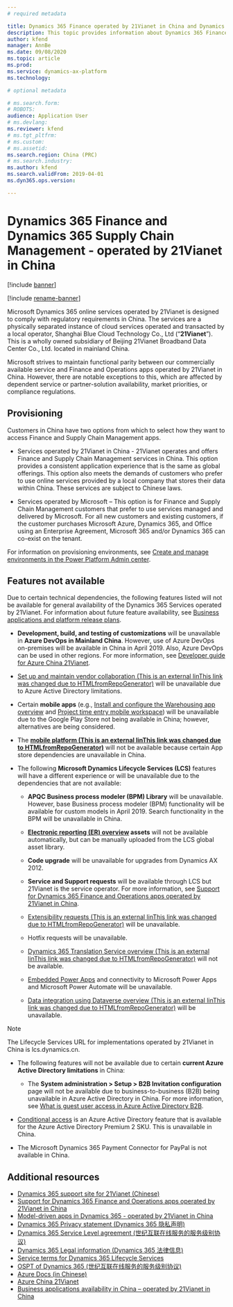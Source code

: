 ```yaml
---
# required metadata

title: Dynamics 365 Finance operated by 21Vianet in China and Dynamics 365 Supply Chain Management operated by 21Vianet in China 
description: This topic provides information about Dynamics 365 Finance and Dynamics 365 Supply Chain Management - operated by 21Vianet in China.
author: kfend
manager: AnnBe
ms.date: 09/08/2020
ms.topic: article
ms.prod: 
ms.service: dynamics-ax-platform
ms.technology: 

# optional metadata

# ms.search.form: 
# ROBOTS: 
audience: Application User
# ms.devlang: 
ms.reviewer: kfend
# ms.tgt_pltfrm: 
# ms.custom: 
# ms.assetid: 
ms.search.region: China (PRC)
# ms.search.industry: 
ms.author: kfend
ms.search.validFrom: 2019-04-01
ms.dyn365.ops.version:  

---
```


# Dynamics 365 Finance and Dynamics 365 Supply Chain Management - operated by 21Vianet in China

[!include [banner](../includes/banner.md)]

[!include [rename-banner](~/includes/cc-data-platform-banner.md)]

Microsoft Dynamics 365 online services operated by 21Vianet is designed to comply with regulatory requirements in China. The services are a physically separated instance of cloud services operated and transacted by a local operator, Shanghai Blue Cloud Technology Co., Ltd (“**21Vianet**”). This is a wholly owned subsidiary of Beijing 21Vianet Broadband Data Center Co., Ltd. located in mainland China.

Microsoft strives to maintain functional parity between our commercially available service and Finance and Operations apps operated by 21Vianet in China. However, there are notable exceptions to this, which are affected by dependent service or partner-solution availability, market priorities, or compliance regulations.

## Provisioning

Customers in China have two options from which to select how they want to access Finance and Supply Chain Management apps.

- Services operated by 21Vianet in China - 21Vianet operates and offers Finance and Supply Chain Management services in China. This option provides a consistent application experience that is the same as global offerings. This option also meets the demands of customers who prefer to use online services provided by a local company that stores their data within China. These services are subject to Chinese laws.

- Services operated by Microsoft – This option is for Finance and Supply Chain Management customers that prefer to use services managed and delivered by Microsoft. For all new customers and existing customers, if the customer purchases Microsoft Azure, Dynamics 365, and Office using an Enterprise Agreement, Microsoft 365 and/or Dynamics 365 can co-exist on the tenant.

For information on provisioning environments, see [Create and manage environments in the Power Platform Admin center](https://docs.microsoft.com/power-platform/admin/create-environment).

## Features not available

Due to certain technical dependencies, the following features listed will not be available for general availability of the Dynamics 365 Services operated by 21Vianet. For information about future feature availability, see [Business applications and platform release plans](https://go.microsoft.com/fwlink/?linkid=2010158).

-   **Development, build, and testing of customizations** will be unavailable in **Azure DevOps in Mainland China**. However, use of Azure DevOps on-premises will be available in China in April 2019. Also, Azure DevOps can be used in other regions. For more information, see [Developer guide for Azure China 21Vianet](https://docs.microsoft.com/azure/china/china-get-started-developer-guide).

-   [Set up and maintain vendor collaboration (This is an external linThis link was changed due to HTMLfromRepoGenerator)](https://docs.wika.com/en-us/dynamics365/supply-chain/supply-chain/procurement/set-up-maintain-vendor-collaboration) will be unavailable due to Azure Active Directory limitations.

-   Certain **mobile apps** (e.g., [Install and configure the Warehousing app overview](../../../supply-chain/warehousing/install-configure-warehousing-app.md) and [Project time entry mobile workspace](../../../finance/project-management/project-time-entry-mobile-workspace.md)) will be unavailable due to the Google Play Store not being available in China; however, alternatives are being considered.

-   The **[mobile platform (This is an external linThis link was changed due to HTMLfromRepoGenerator)](https://docs.wika.com/en-us/dynamics365/supply-chain/fin-ops-core/dev-itpro/mobile-apps/platform/mobile-platform-home-page)** will not be available because certain App store dependencies are unavailable in China.

-   The following **Microsoft Dynamics Lifecycle Services (LCS)** features will have a different experience or will be unavailable due to the dependencies that are not available:

    -   **APQC Business process modeler (BPM) Library** will be unavailable. However, base Business process modeler (BPM) functionality will be available for custom models in April 2019. Search functionality in the BPM will be unavailable in China.

    -   **[Electronic reporting (ER) overview](../analytics/general-electronic-reporting.md?toc=/fin-and-ops/toc.json) assets** will not be available automatically, but can be manually uploaded from the LCS global asset library.

    -   **Code upgrade** will be unavailable for upgrades from Dynamics AX 2012.

    -   **Service and Support requests** will be available through LCS but 21Vianet is the service operator. For more information, see [Support for Dynamics 365 Finance and Operations apps operated by 21Vianet in China](../lifecycle-services/21vianet-support.md).
    
    -   [Extensibility requests (This is an external linThis link was changed due to HTMLfromRepoGenerator)](https://docs.wika.com/en-us/dynamics365/supply-chain/fin-ops-core/dev-itpro/extensibility/extensibility-requests) will be unavailable.
    
    -   Hotfix requests will be unavailable.

    -   [Dynamics 365 Translation Service overview (This is an external linThis link was changed due to HTMLfromRepoGenerator)](https://docs.wika.com/en-us/dynamics365/supply-chain/fin-ops-core/dev-itpro/lifecycle-services/translation-service-overview) will not be available.

    -   [Embedded Power Apps](../../fin-ops/get-started/embed-power-apps.md) and connectivity to Microsoft Power Apps and Microsoft Power Automate will be unavailable.

    -   [Data integration using Dataverse overview (This is an external linThis link was changed due to HTMLfromRepoGenerator)](https://docs.wika.com/en-us/dynamics365/supply-chain/fin-ops-core/dev-itpro/data-entities/data-integration-cds) will be unavailable.
    
  > [!NOTE]
  > The Lifecycle Services URL for implementations operated by 21Vianet in China is lcs.dynamics.cn.

-   The following features will not be available due to certain **current Azure Active Directory limitations** in China:

    -   The **System administration \> Setup \> B2B Invitation configuration** page will not be available due to business-to-business (B2B) being unavailable in Azure Active Directory in China. For more information, see [What is guest user access in Azure Active Directory B2B](https://docs.microsoft.com/azure/active-directory/b2b/what-is-b2b).

-   [Conditional access](https://docs.microsoft.com/azure/active-directory/conditional-access/technical-reference) is an Azure Active Directory feature that is available for the Azure Active Directory Premium 2 SKU. This is unavailable in China. 
-   The Microsoft Dynamics 365 Payment Connector for PayPal is not available in China.

## Additional resources

- [Dynamics 365 support site for 21Vianet (Chinese)](https://www.21vbluecloud.com/Dynamics365/)
- [Support for Dynamics 365 Finance and Operations apps operated by 21Vianet in China](../lifecycle-services/21vianet-support.md)
- [Model-driven apps in Dynamics 365 - operated by 21Vianet in China](https://docs.microsoft.com/dynamics365/customer-engagement/admin/datacenter/about-microsoft-cloud-china)
- [Dynamics 365 Privacy statement (Dynamics 365 隐私声明)](https://www.21vbluecloud.com/Dynamics365/d365-privacy/)
- [Dynamics 365 Service Level agreement (世纪互联在线服务的服务级别协议)](https://www.21vbluecloud.com/Dynamics365/d365-sla/)
- [Dynamics 365 Legal information (Dynamics 365 法律信息)](https://www.21vbluecloud.com/Dynamics365/dynamics365-legal/)
- [Service terms for Dynamics 365 Lifecycle Services](https://www.21vbluecloud.com/dynamics365/d365-lcs/)
- [OSPT of Dynamics 365 (世纪互联在线服务的服务级别协议)](https://www.21vbluecloud.com/ostpt/)
- [Azure Docs (in Chinese)](https://docs.azure.cn/zh-cn/)
- [Azure China 21Vianet](https://docs.microsoft.com/azure/china/china-welcome)
- [Business applications availability in China – operated by 21Vianet in China](https://docs.microsoft.com/power-platform/admin/business-applications-availability-china)

